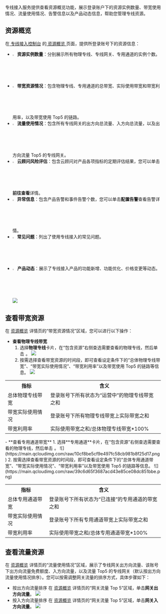 专线接入服务提供查看资源概览功能，展示登录账户下的资源实例数量、带宽使用情况、流量使用情况、告警信息以及产品动态信息，帮助您管理专线资源。

## 资源概览
在[ 专线接入控制台](https://console.cloud.tencent.com/dc/dc) 的[ 资源概览 ](https://console.cloud.tencent.com/dc/overview/resource?rid=1)页面，提供所登录账号下的资源信息：
- <img src="https://main.qcloudimg.com/raw/86e2097d8b3da0f5067f2361108a65b3.png" width="2.3%"> **资源实例数量**：分别展示所有物理专线、专线网关、专用通道的实例个数。
- <img src="https://main.qcloudimg.com/raw/5af03855e828f9c066ab26832332c55c.png" width="2.3%"> **带宽资源情况**：包含物理专线、专用通道的总带宽、实际使用带宽和带宽利用率，以及带宽使用 Top5 的链路。
- <img src="https://main.qcloudimg.com/raw/bae904cd7d2a1ce1545d04e087022c69.png" width="2.3%"> **流量使用情况**：包含所有专线网关的出方向总流量、入方向总流量，以及出方向流量 Top5 的专线网关。
- <img src="https://main.qcloudimg.com/raw/9e475242c5fb932b7822ced4e5fd4f8d.png" width="2.3%"> **云顾问风险评估**：包含云顾问对产品各项指标的定期评估结果，您可以单击**前往查看**详情。
- <img src="https://main.qcloudimg.com/raw/c9f01354d1c54fa8e7a10376022ba44d.png" width="2.3%"> **异常信息**：包含产品告警和事件告警个数，您可以单击**配置告警**查看告警详情。
- <img src="https://main.qcloudimg.com/raw/746e5572d42a74cbcdcece5fd3abcbe7.png" width="2.3%"> **常见问题**：列出了使用专线接入的常见问题。
- <img src="https://qcloudimg.tencent-cloud.cn/raw/45633d6702153440015c72866567b786.png" width="2.4%"> **产品动态**：展示了专线接入产品的功能新增、功能优化、价格变更等动态。
![](https://qcloudimg.tencent-cloud.cn/raw/c54ee69bdee9fb60938358bb9ad393aa.png)

## 查看带宽资源
在 [资源概览](https://console.cloud.tencent.com/dc/overview/resource?rid=1) 详情页的“带宽资源情况”区域，您可以进行以下操作：
- **查看物理专线带宽**
	1. 选择**物理专线**卡片，在“包含资源”右侧查选需要查看的物理专线，然后单击 <img src="https://main.qcloudimg.com/raw/59e571c163b77f256147cfa15142f9c9.svg" style="zoom:6%;" />。
    ![](https://main.qcloudimg.com/raw/f49b887d3ba7bf84f886a2d79fa4db5c.png)
	2. 按需选择查看带宽资源的时间段，即可查看设定条件下的“总体物理专线带宽”、“带宽实际使用情况”、“带宽利用率”以及带宽使用 Top5 的链路等信息。
![](https://main.qcloudimg.com/raw/13bf831c9d7aa602178fba2fce2aa9ab.png)
<table>
<tr>
<th>指标</th>
<th>含义</th>
</tr>
<tr>
<td>总体物理专线带宽</td>
<td>登录账号下所有状态为“运营中”的物理专线带宽之和</td>
</tr>
<tr>
<td>带宽实际使用情况</td>
<td>登录账号下所有物理专线带宽上实际带宽之和</td>
</tr>
<tr>
<td>带宽利用率</td>
<td>实际使用带宽之和/总体物理专线带宽*100%</td>
</tr>
</table>
- **查看专用通道带宽**
	1. 选择**专用通道**卡片，在“包含资源”右侧查选需要查看的物理专线，然后单击 <img src="https://main.qcloudimg.com/raw/59e571c163b77f256147cfa15142f9c9.svg" style="zoom:6%;" />。
	  ![](https://main.qcloudimg.com/raw/10cf8be5cf9e497fc58cb981b8f25d17.png)
	2. 按需选择查看带宽资源的时间段，即可查看设定条件下的“总体专用通道带宽”、“带宽实际使用情况”、“带宽利用率”以及带宽使用 Top5 的链路等信息。
	![](https://main.qcloudimg.com/raw/39c6d65f3687acd43e85ce08dc851bbe.png)
	<table>
<tr>
<th>指标</th>
<th>含义</th>
</tr>
<tr>
<td>总体专用通道带宽</td>
<td>登录账号下所有状态为“已连接”的专用通道的带宽之和</td>
</tr>
<tr>
<td>带宽实际使用情况</td>
<td>登录账号下所有专用通道带宽上实际带宽之和</td>
</tr>
<tr>
<td>带宽利用率</td>
<td>实际使用带宽之和/总体专用通道带宽*100%</td>
</tr>
</table>

## 查看流量资源
在 [资源概览](https://console.cloud.tencent.com/dc/overview/resource?rid=1) 详情页的“流量使用情况”区域，展示了专线网关出方向流量、该账号下出方向流量免费额度、入方向流量，以及流量 Top5 的专线网关（默认按出方向流量使用情况排序）。您可以按需调整网关流量的排序方式，具体步骤如下：
- 按出方向流量排序
 在 [资源概览](https://console.cloud.tencent.com/dc/overview/resource?rid=1) 详情页的“网关流量 Top 5”区域，单击**网关出方向流量**。
![](https://main.qcloudimg.com/raw/9d8770ef298e6386225c253d9940ceeb.png)
- 按入方向流量排序
在 [资源概览](https://console.cloud.tencent.com/dc/overview/resource?rid=1) 详情页的“网关流量 Top 5”区域，单击**网关入方向流量**。
![](https://main.qcloudimg.com/raw/3fcbac73d499f563a548429425dcfe6c.png)
